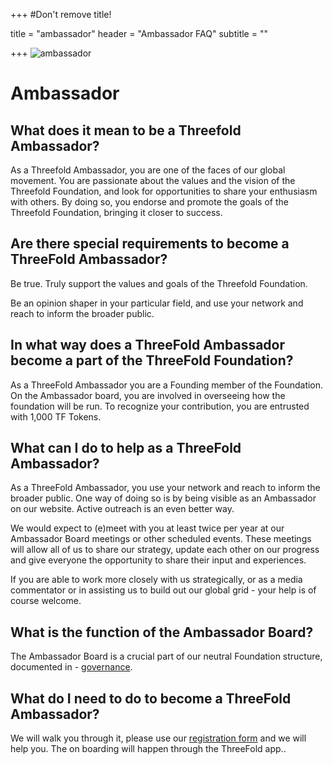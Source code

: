 +++
#Don't remove title!

title = "ambassador"
header = "Ambassador FAQ"
subtitle = ""

+++
![ambassador](/img/ambassador.jpg)

# Ambassador


## What  does it mean to be a Threefold Ambassador?

As a Threefold Ambassador, you are one of the faces of our global movement. You are passionate about the values and the vision of the Threefold Foundation, and look for opportunities to share your enthusiasm with others. By doing so, you endorse and promote the goals of the Threefold Foundation, bringing it closer to success.

## Are there special requirements to become a ThreeFold Ambassador?
Be true. Truly support the values and goals of the Threefold Foundation.

Be an opinion shaper in your particular field, and use your network and reach to inform the broader public.

## In what way does a ThreeFold Ambassador become a part of the ThreeFold Foundation?
As a ThreeFold Ambassador you are a Founding member of the Foundation. On the Ambassador board, you are involved in overseeing how the foundation will be run.
To recognize your contribution, you are entrusted with 1,000 TF Tokens.

## What can I do to help as a ThreeFold Ambassador?
As a ThreeFold Ambassador, you use your network and reach to inform the broader public. One way of doing so is by being visible as an Ambassador on our website. Active outreach is an even better way.

We would expect to (e)meet with you at least twice per year at our Ambassador Board meetings or other scheduled events. These meetings will allow all of us to share our strategy, update each other on our progress and give everyone the opportunity to share their input and experiences.

If you are able to work more closely with us strategically, or as a media commentator or in assisting us to build out our global grid - your help is of course welcome.

## What is the function of the Ambassador Board?
The Ambassador Board is a crucial part of our neutral Foundation structure, documented in - [governance](/governance).

## What do I need to do to become a ThreeFold Ambassador?
We will walk you through it, please use our [registration form](http://tiny.cc/threefold_registration) and we will help you. The on boarding will happen through the ThreeFold app..
